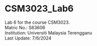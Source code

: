 # CSM3023_Lab6
Lab 6 for the course CSM3023.  
Matric No.: S63606  
Institution: Universiti Malaysia Terengganu  
Last Update: 7/6/2024
